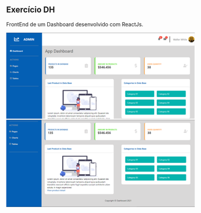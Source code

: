 ## Exercício DH

FrontEnd de um Dashboard desenvolvido com ReactJs.

<img src="./dash1.png">
</br>
<img src="./dash02.png">
